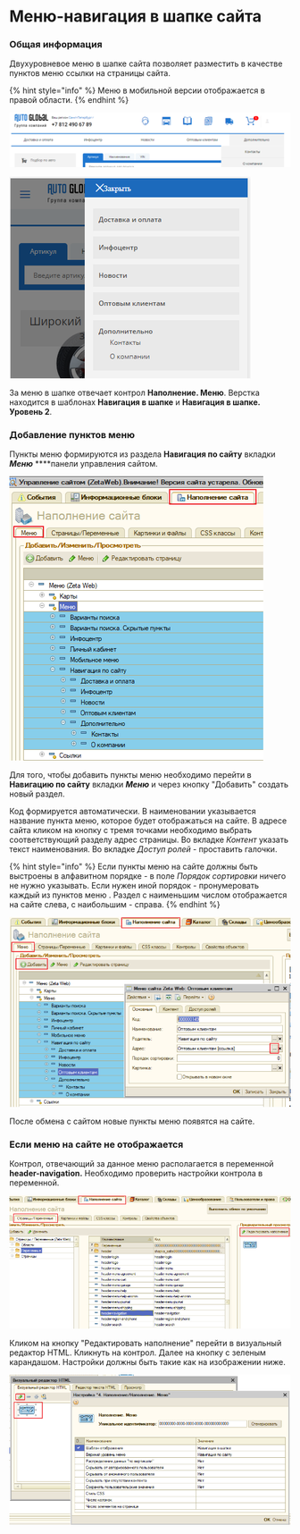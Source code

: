 # Меню-навигация в шапке сайта

### Общая информация

Двухуровневое меню в шапке сайта позволяет разместить в качестве пунктов меню ссылки на страницы сайта. 

{% hint style="info" %}
Меню в мобильной версии отображается в правой области. 
{% endhint %}

![&#x41C;&#x435;&#x43D;&#x44E; &#x442;&#x438;&#x43F;&#x43E;&#x432;&#x43E;&#x433;&#x43E; &#x441;&#x430;&#x439;&#x442;&#x430;](../../.gitbook/assets/image%20%28516%29.png)

![&#x41C;&#x435;&#x43D;&#x44E; &#x442;&#x438;&#x43F;&#x43E;&#x432;&#x43E;&#x433;&#x43E; &#x441;&#x430;&#x439;&#x442;&#x430; \(&#x43C;&#x43E;&#x431;&#x438;&#x43B;&#x44C;&#x43D;&#x430;&#x44F; &#x432;&#x435;&#x440;&#x441;&#x438;&#x44F;\)](../../.gitbook/assets/image%20%28182%29.png)

За меню в шапке отвечает контрол **Наполнение. Меню**. Верстка находится в шаблонах **Навигация в шапке** и **Навигация в шапке. Уровень 2**. 

### Добавление пунктов меню

Пункты меню формируются из раздела **Навигация по сайту** вкладки _**Меню**_ ****панели управления сайтом. 

![](../../.gitbook/assets/image%20%2888%29.png)

Для того, чтобы добавить пункты меню необходимо перейти в **Навигацию по сайту** вкладки _**Меню**_ и через кнопку "Добавить" создать новый раздел. 

Код формируется автоматически. В наименовании указывается название пункта меню, которое будет отображаться на сайте. В адресе сайта кликом на кнопку с тремя точками необходимо выбрать соответствующий разделу адрес страницы. Во вкладке _Контент_ указать текст наименования. Во вкладке _Доступ ролей_ - проставить галочки. 

{% hint style="info" %}
Если пункты меню на сайте должны быть выстроены в алфавитном порядке - в поле _Порядок сортировки_ ничего не нужно указывать. Если нужен иной порядок - пронумеровать каждый из пунктов меню . Раздел с наименьшим числом отображается на сайте слева, с наибольшим - справа.
{% endhint %}

![](../../.gitbook/assets/image%20%28577%29.png)

После обмена с сайтом новые пункты меню появятся на сайте. 

### Если меню на сайте не отображается

Контрол, отвечающий за данное меню располагается в переменной **header-navigation.** Необходимо проверить настройки контрола в переменной. 

![](../../.gitbook/assets/image%20%28388%29.png)

Кликом на кнопку "Редактировать наполнение" перейти в визуальный редактор HTML. Кликнуть на контрол. Далее на кнопку с зеленым карандашом. Настройки должны быть такие как на изображении ниже.

![](../../.gitbook/assets/image%20%28170%29.png)

